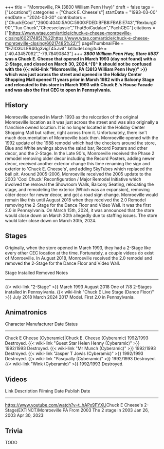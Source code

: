 +++
title = "Monroeville, PA (3800 William Penn Hwy)"
draft = false
tags = ["Locations"]
categories = ["Chuck E. Cheese's"]
startDate = "1993-03-00"
endDate = "2024-03-30"
contributors = ["ChuckECool","2600:4040:5A0C:5900:FDED:BFB8:FBAE:E743","Rexburg090","Tux Chuck","Cheeseclassic","ThatBoiCydalan","PachCEC"]
citations = ["[https://www.wtae.com/article/chuck-e-cheese-monroeville-closing/60217485](%22https://www.wtae.com/article/chuck-e-cheese-monroeville-closing/60217485%22)"]
pageThumbnailFile = "IEZIO3ULER4Gg3vigT45.avif"
latitudeLongitude = ["40.43457092","-79.78490843"]
+++
***3800 William Penn Hwy, Store #537* was a Chuck E. Cheese that opened in March 1993 (day not found) with a 2-Stage, and closed on March 30, 2024.^(1)^
It should not be confused with the {{< wiki-link "Monroeville, PA (3813 William Penn Hwy)" >}} which was just across the street and opened in the Holiday Center Shopping Mall opened 11 years prior in March 1982 with a Balcony Stage and relocated to this store in March 1993 with Chuck E.'s House Facade and was also the first CEC to open in Pennsylvania.**

## History

Monroeville opened in March 1993 as the relocation of the original Monroeville location as it was just across the street and was also originally a franchise owned location. It is no longer located in the Holiday Center Shopping Mall but rather, right across from it. Unfortunately, there isn't much documentation of Monroeville back then. Monroeville opened with the 1992 update of the 1988 remodel which had the checkers around the store, Blue and White awnings above the salad bar, Record Posters and other decor, and the 2-Stage. In the Late 90's, Monroeville received the Phase 2 remodel removing older decor including the Record Posters, adding newer decor, received another exterior change this time renaming the sign and exterior to 'Chuck E. Cheese's', and adding SkyTubes which replaced the ball pit. Around 2005-2006, Monroeville received the 2005 update to the 2003 'Cool Chuck' Reconfiguration / Major Remodel Initiative which involved the removal the Showroom Walls, Balcony Seating, relocating the stage, and remodeling the exterior (Which was an expansion), removing older decor for newer decor, and got a road sign change. Monroeville would remain like this until August 2018 when they received the 2.0 Remodel removing the 2-Stage for the Dance Floor and Video Wall. It was the first 2.0 in Pennsylvania. On March 15th, 2024, it was announced that the store would close down on March 30th allegedly due to staffing issues. The store would later close down on March 30th, 2024.

## Stages

Originally, when the store opened in March 1993, they had a 2-Stage like every other CEC location at the time. Fortunately, a couple videos do exist of Monroeville.
In August 2018, Monroeville received the 2.0 remodel and removed the 2-Stage for the Dance Floor and Video Wall.

  Stage                                                      Installed    Removed       Notes
  ---------------------------------------------------------- ------------ ------------- ------------------------------------------------
  {{< wiki-link "2-Stage" >}}                            March 1993   August 2018   One of 7/8 2-Stages installed in Pennsylvania.
  {{< wiki-link "Chuck E Live Stage (Dance Floor)" >}}   July 2018    March 2024    2017 Model. First 2.0 in Pennsylvania.

## Animatronics

  Character                                                    Manufacturer Date   Status
  ------------------------------------------------------------ ------------------- ------------
  Chuck E Cheese (Cyberamic)|Chuck E. Cheese (Cyberamic)      1992/1993           Destroyed.
  {{< wiki-link "Guest Star Helen Henny (Cyberamic)" >}}   1992/1993           Destroyed.
  {{< wiki-link "Mr Munch (Cyberamic)" >}}                 1992/1993           Destroyed.
  {{< wiki-link "Jasper T Jowls (Cyberamic)" >}}           1992/1993           Destroyed.
  {{< wiki-link "Pasqually (Cyberamic)" >}}                1992/1993           Destroyed.
  {{< wiki-link "Wink (Cyberamic)" >}}                     1992/1993           Destroyed.

## Videos

  Link                                                                                                      Description           Filming Date   Publish Date
  --------------------------------------------------------------------------------------------------------- --------------------- -------------- --------------
  <https://www.youtube.com/watch?v=t_hAPx9FYXU>Chuck E Cheese's 2-Stage(EXTINCT)Monroeville PA From 2003   The 2 stage in 2003   Jan 26, 2003   Apr 30, 2023

## Trivia

TODO
